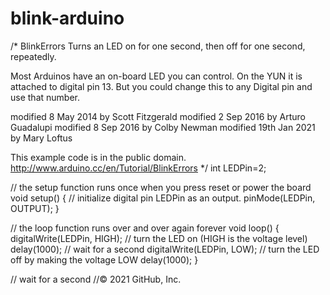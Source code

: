 # blink-arduino

/*
  BlinkErrors
  Turns an LED on for one second, then off for one second, repeatedly.

  Most Arduinos have an on-board LED you can control. 
  On the YUN it is attached to digital pin 13. 
  But you could change this to any Digital pin and use that number.

  modified 8 May 2014 by Scott Fitzgerald
  modified 2 Sep 2016  by Arturo Guadalupi
  modified 8 Sep 2016 by Colby Newman
  modified 19th Jan 2021 by Mary Loftus 

  This example code is in the public domain.
  http://www.arduino.cc/en/Tutorial/BlinkErrors
*/
int LEDPin=2;

// the setup function runs once when you press reset or power the board
void setup() {
  // initialize digital pin LEDPin as an output.
  pinMode(LEDPin, OUTPUT);
}

// the loop function runs over and over again forever
void loop() {
  digitalWrite(LEDPin, HIGH);       // turn the LED on (HIGH is the voltage level)
  delay(1000);                      // wait for a second
  digitalWrite(LEDPin, LOW);        // turn the LED off by making the voltage LOW
  delay(1000);  }
    
  
  
  // wait for a second
//© 2021 GitHub, Inc.
